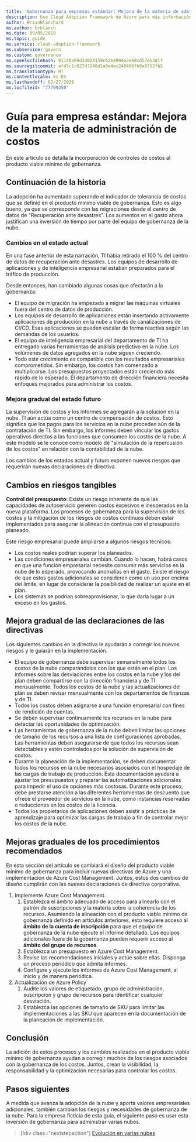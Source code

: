 ```yaml
---
title: 'Gobernanza para empresas estándar: Mejora de la materia de administración de costos'
description: Use Cloud Adoption Framework de Azure para más información acerca de la incorporación de controles de costos en un producto mínimo viable de gobernanza (MVP).
author: BrianBlanchard
ms.author: brblanch
ms.date: 09/05/2019
ms.topic: guide
ms.service: cloud-adoption-framework
ms.subservice: govern
ms.custom: governance
ms.openlocfilehash: 81140a69d3d024159c62b499de2e69cd57eb3d1f
ms.sourcegitcommit: af45c1c027d7246d1a6e4ec248406fb9a8752fb5
ms.translationtype: HT
ms.contentlocale: es-ES
ms.lasthandoff: 02/27/2020
ms.locfileid: "77709250"
---
```

# <a name="standard-enterprise-guide-improve-the-cost-management-discipline"></a>Guía para empresa estándar: Mejora de la materia de administración de costos

En este artículo se detalla la incorporación de controles de costos al producto viable mínimo de gobernanza.

## <a name="advancing-the-narrative"></a>Continuación de la historia

La adopción ha aumentado superando el indicador de tolerancia de costos que se definió en el producto mínimo viable de gobernanza. Esto es algo bueno, ya que se corresponde con las migraciones desde el centro de datos de "Recuperación ante desastres". Los aumentos en el gasto ahora justifican una inversión de tiempo por parte del equipo de gobernanza de la nube.

### <a name="changes-in-the-current-state"></a>Cambios en el estado actual

En una fase anterior de esta narración, TI había retirado el 100 % del centro de datos de recuperación ante desastres. Los equipos de desarrollo de aplicaciones y de inteligencia empresarial estaban preparados para el tráfico de producción.

Desde entonces, han cambiado algunas cosas que afectarán a la gobernanza:

- El equipo de migración ha empezado a migrar las máquinas virtuales fuera del centro de datos de producción.
- Los equipos de desarrollo de aplicaciones están insertando activamente aplicaciones de producción en la nube a través de canalizaciones de CI/CD. Esas aplicaciones se pueden escalar de forma reactiva según las demandas de los usuarios.
- El equipo de inteligencia empresarial del departamento de TI ha entregado varias herramientas de análisis predictivo en la nube. Los volúmenes de datos agregados en la nube siguen creciendo.
- Todo este crecimiento es compatible con los resultados empresariales comprometidos. Sin embargo, los costos han comenzado a multiplicarse. Los presupuestos proyectados están creciendo más rápido de lo esperado. El departamento de dirección financiera necesita enfoques mejorados para administrar los costos.

### <a name="incrementally-improve-the-future-state"></a>Mejora gradual del estado futuro

La supervisión de costos y los informes se agregarán a la solución en la nube. TI aún actúa como un centro de compensación de costos. Esto significa que los pagos para los servicios en la nube proceden aún de la contratación de TI. Sin embargo, los informes deben vincular los gastos operativos directos a las funciones que consumen los costos de la nube. A este modelo se le conoce como modelo de "simulación de la repercusión de los costos" en relación con la contabilidad de la nube.

Los cambios de los estados actual y futuro exponen nuevos riesgos que requerirán nuevas declaraciones de directiva.

## <a name="changes-in-tangible-risks"></a>Cambios en riesgos tangibles

**Control del presupuesto:** Existe un riesgo inherente de que las capacidades de autoservicio generen costos excesivos e inesperados en la nueva plataforma. Los procesos de gobernanza para la supervisión de los costos y la mitigación de los riesgos de costos continuos deben estar implementados para asegurar la alineación continua con el presupuesto planeado.

Este riesgo empresarial puede ampliarse a algunos riesgos técnicos:

- Los costos reales podrían superar los planeados.
- Las condiciones empresariales cambian. Cuando lo hacen, habrá casos en que una función empresarial necesite consumir más servicios en la nube de lo esperado, provocando anomalías en el gasto. Existe el riesgo de que estos gastos adicionales se consideren como un uso por encima del límite, en lugar de considerar la posibilidad de realizar un ajuste en el plan.
- Los sistemas se podrían sobreaprovisionar, lo que daría lugar a un exceso en los gastos.

## <a name="incremental-improvement-of-the-policy-statements"></a>Mejora gradual de las declaraciones de las directivas

Los siguientes cambios en la directiva le ayudarán a corregir los nuevos riesgos y le guiarán en la implementación.

- El equipo de gobernanza debe supervisar semanalmente todos los costos de la nube comparándolos con los que están en el plan. Los informes sobre las desviaciones entre los costos en la nube y los del plan deben compartirse con la dirección financiera y de TI mensualmente. Todos los costos de la nube y las actualizaciones del plan se deben revisar mensualmente con los departamentos de finanzas y de TI.
- Todos los costos deben asignarse a una función empresarial con fines de rendición de cuentas.
- Se deben supervisar continuamente los recursos en la nube para detectar las oportunidades de optimización.
- Las herramientas de gobernanza de la nube deben limitar las opciones de tamaño de los recursos a una lista de configuraciones aprobadas. Las herramientas deben asegurarse de que todos los recursos sean detectables y estén controlados por la solución de supervisión de costos.
- Durante la planeación de la implementación, se deben documentar todos los recursos en la nube necesarios asociados con el hospedaje de las cargas de trabajo de producción. Esta documentación ayudará a ajustar los presupuestos y preparar las automatizaciones adicionales para impedir el uso de opciones más costosas. Durante este proceso, debe prestarse atención a las diferentes herramientas de descuento que ofrece el proveedor de servicios en la nube, como instancias reservadas o reducciones en los costos de la licencia.
- Todos los propietarios de aplicaciones deben asistir a prácticas de aprendizaje para optimizar las cargas de trabajo a fin de controlar mejor los costos de la nube.

## <a name="incremental-improvement-of-the-best-practices"></a>Mejoras graduales de los procedimientos recomendados

En esta sección del artículo se cambiará el diseño del producto viable mínimo de gobernanza para incluir nuevas directivas de Azure y una implementación de Azure Cost Management. Juntos, estos dos cambios de diseño cumplirán con las nuevas declaraciones de directiva corporativa.

1. Implemente Azure Cost Management.
    1. Establezca el ámbito adecuado de acceso para alinearlo con el patrón de suscripciones y la materia sobre la coherencia de los recursos. Asumiendo la alineación con el producto viable mínimo de gobernanza definido en artículos anteriores, esto requiere acceso al **ámbito de la cuenta de inscripción** para que el equipo de gobernanza de la nube ejecute el informe detallado. Los equipos adicionales fuera de la gobernanza pueden requerir acceso al **ámbito del grupo de recursos**.
    1. Establezca un presupuesto en Azure Cost Management.
    1. Revise las recomendaciones iniciales y actúe sobre ellas. Disponga un proceso periódico que admita informes.
    1. Configure y ejecute los informes de Azure Cost Management, al inicio y de manera periódica.
2. Actualización de Azure Policy
    1. Audite los valores de etiquetado, grupo de administración, suscripción y grupo de recursos para identificar cualquier desviación.
    1. Establezca las opciones de tamaño de SKU para limitar las implementaciones a las SKU que aparecen en la documentación de la planeación de implementación.

## <a name="conclusion"></a>Conclusión

La adición de estos procesos y los cambios realizados en el producto viable mínimo de gobernanza ayudan a corregir muchos de los riesgos asociados con la gobernanza de los costos. Juntos, crean la visibilidad, la responsabilidad y la optimización necesarias para controlar los costos.

## <a name="next-steps"></a>Pasos siguientes

A medida que avanza la adopción de la nube y aporta valores empresariales adicionales, también cambian los riesgos y necesidades de gobernanza de la nube. Para la empresa ficticia de esta guía, el siguiente paso es usar esta inversión de gobernanza para administrar varias nubes.

> [!div class="nextstepaction"]
> [Evolución en varias nubes](./multicloud-improvement.md)

